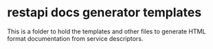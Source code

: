 # restapi docs generator templates

This is a folder to hold the templates and other files to generate HTML format documentation from service descriptors.

